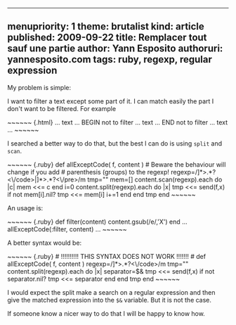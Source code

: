 -----
menupriority:   1
theme: brutalist
kind:           article
published: 2009-09-22
title: Remplacer tout sauf une partie
author: Yann Esposito
authoruri: yannesposito.com
tags:  ruby, regexp, regular expression
-----

My problem is simple:

I want to filter a text except some part of it. I can match easily the part I don't want to be filtered. For example

<div>
~~~~~~ {.html}
...
text
...
BEGIN not to filter
...
text
...
END not to filter
...
text
...
~~~~~~
</div>

I searched a better way to do that, but the best I can do is using `split` and `scan`.

<div>
~~~~~~ {.ruby}
def allExceptCode( f, content )
    # Beware the behaviour will change if you add
    # parenthesis (groups) to the regexp!
    regexp=/<code[^>]*>.*?<\/code>|<pre[^>]*>.*?<\/pre>/m
    tmp=""
    mem=[]
    content.scan(regexp).each do |c|
        mem <<= c
    end
    i=0
    content.split(regexp).each do |x|
        tmp <<= send(f,x) 
        if not mem[i].nil? 
            tmp <<= mem[i]
            i+=1
        end
    end
    tmp
end
~~~~~~
</div>

An usage is:

<div>
~~~~~~ {.ruby}
def filter(content)
    content.gsub(/e/,'X')
end
...
allExceptCode(:filter, content)
...
~~~~~~
</div>

A better syntax would be:

<div>
~~~~~~ {.ruby}
# !!!!!!!!!! THIS SYNTAX DOES NOT WORK !!!!!!! #
def allExceptCode( f, content )
    regexp=/<code[^>]*>.*?<\/code>/m
    tmp=""
    content.split(regexp).each do |x|
        separator=$&
        tmp <<= send(f,x) 
        if not separator.nil?
            tmp <<= separator
        end
    end
    tmp
end
~~~~~~
</div>

I would expect the split make a search on a regular expression and then give the matched expression into the `$&` variable. But it is not the case.

If someone know a nicer way to do that I will be happy to know how.
